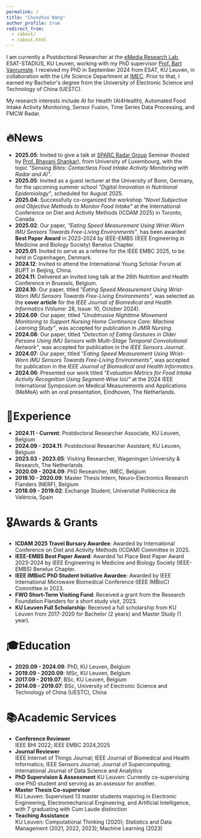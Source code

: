```yaml
---
permalink: /
title: "Chunzhuo Wang"
author_profile: true
redirect_from: 
  - /about/
  - /about.html
---
```


I am currently a Postdoctoral Researcher at the [eMedia Research Lab](https://iiw.kuleuven.be/onderzoek/emedia), ESAT-STADIUS, KU Leuven, working with my PhD supervisor [Prof. Bart Vanrumste](https://www.kuleuven.be/wieiswie/en/person/00045098). I received my PhD in September 2024 from ESAT, KU Leuven, in collaboration with the Life Science Department at [IMEC](https://www.imec-int.com/en). Prior to that, I earned my Bachelor's degree from the University of Electronic Science and Technology of China (UESTC).

My research interests include AI for Health (AI4Health), Automated Food Intake Activity Monitoring, Sensor Fusion, Time Series Data Processing, and FMCW Radar. 

🔥News
======
- **2025.05**: Invited to give a talk at [SPARC Radar Group](https://www.uni.lu/snt-en/research-groups/sparc/) Seminar (hosted by [Prof. Bhavani Shankar](https://scholar.google.lu/citations?user=JXx5O8kAAAAJ&hl=en)), from University of Luxembourg, with the topic *"Sensing Bites: Contactless Food Intake Activity Monitoring with Radar and AI"*.
- **2025.05**: Invited as a guest lecturer at the University of Bonn, Germany, for the upcoming summer school *"Digital Innovation in Nutritional Epidemiology"*, scheduled for August 2025.
- **2025.04**: Successfully co-organized the workshop *"Novel Subjective and Objective Methods to Monitor Food Intake"* at the International Conference on Diet and Activity Methods (ICDAM 2025) in Toronto, Canada.
- **2025.02**: Our paper, *"Eating Speed Measurement Using Wrist-Worn IMU Sensors Towards Free-Living Environments"*, has been awarded **Best Paper Award** in 2023-2024 by IEEE-EMBS (IEEE Engineering in Medicine and Biology Society) Benelux Chapter.
- **2025.01**: Invited to serve as a referee for the IEEE EMBC 2025, to be held in Copenhagen, Denmark.
- **2024.12**: Invited to attend the International Young Scholar Forum at BUPT in Beijing, China.
- **2024.11**: Delivered an invited long talk at the 26th Nutrition and Health Conference in Brussels, Belgium.
- **2024.10**: Our paper, titled *"Eating Speed Measurement Using Wrist-Worn IMU Sensors Towards Free-Living Environments"*, was selected as the **cover article** for the *IEEE Journal of Biomedical and Health Informatics* (Volume: 28, Issue: 10, October 2024).
- **2024.09**: Our paper, titled *"Unobtrusive Nighttime Movement Monitoring to Support Nursing Home Continence Care: Machine Learning Study"*, was accepted for publication in *JMIR Nursing*.
- **2024.08**: Our paper, titled *"Detection of Eating Gestures in Older Persons Using IMU Sensors with Multi-Stage Temporal Convolutional Network"*, was accepted for publication in the *IEEE Sensors Journal*.
- **2024.07**: Our paper, titled *"Eating Speed Measurement Using Wrist-Worn IMU Sensors Towards Free-Living Environments"*, was accepted for publication in the *IEEE Journal of Biomedical and Health Informatics*.
- **2024.06**: Presented our work titled *"Evaluation Metrics for Food Intake Activity Recognition Using Segment-Wise IoU"* at the 2024 IEEE International Symposium on Medical Measurements and Applications (MeMeA) with an oral presentation, Eindhoven, The Netherlands.

💼Experience
======
- **2024.11 - Current**: Postdoctoral Researcher Associate, KU Leuven, Belgium
- **2024.09 - 2024.11**: Postdoctoral Researcher Assistant, KU Leuven, Belgium
- **2023.03 - 2023.05**: Visiting Researcher, Wageningen University & Research, The Netherlands
- **2020.09 - 2024.09**: PhD Researcher, IMEC, Belgium
- **2019.10 - 2020.09**: Master Thesis Intern, Neuro-Electronics Research Flanders (NERF), Belgium
- **2018.09 - 2019.02**: Exchange Student, Universitat Politècnica de València, Spain

🎖️Awards & Grants
======
- **ICDAM 2025 Travel Bursary Awardee**: Awarded by International Conference on Diet and Activity Methods (ICDAM) Committee in 2025.
- **IEEE-EMBS Best Paper Award**: Awarded 1st Place Best Paper Award 2023-2024 by IEEE Engineering in Medicine and Biology Society (IEEE-EMBS) Benelux Chapter.
- **IEEE IMBioC PhD Student Initiative Awardee**: Awarded by IEEE International Microwave Biomedical Conference (IEEE IMBioC) Committee in 2023.
- **FWO Short-Term Visiting Fund**: Received a grant from the Research Foundation Flanders for a short study visit, 2023.
- **KU Leuven Full Scholarship**: Received a full scholarship from KU Leuven from 2017-2020 for Bachelor (2 years) and Master Study (1 year).
  
🎓Education
======
- **2020.09 - 2024.09**: PhD, KU Leuven, Belgium
- **2019.09 - 2020.09**: MSc, KU Leuven, Belgium
- **2017.09 - 2019.07**: BSc, KU Leuven, Belgium
- **2014.09 - 2019.07**: BSc, University of Electronic Science and Technology of China (UESTC), China

📚Academic Services
======
- **Conference Reviewer**  
  IEEE BHI 2022; IEEE EMBC 2024,2025
- **Journal Reviewer**  
  IEEE Internet of Things Journal; IEEE Journal of Biomedical and Health Informatics; IEEE Sensors Journal; Journal of Supercomputing; International Journal of Data Science and Analytics
- **PhD Supervision & Assessment**
  KU Leuven: Currently co-supervising one PhD student and serving as an assessor for another.
- **Master Thesis Co-supervisor**  
  KU Leuven: Supervised 13 master students majoring in Electronic Engineering, Electromechanical Engineering, and Artificial Intelligence, with 7 graduating with Cum Laude distinction 
- **Teaching Assistance**  
  KU Leuven: Computational Thinking (2020); Statistics and Data Management (2021, 2022, 2023); Machine Learning (2023)
